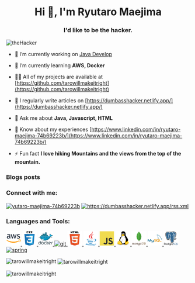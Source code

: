 <h1 align="center">Hi 👋, I'm Ryutaro Maejima</h1>
<h3 align="center">I'd like to be the hacker.</h3>
<img src="theHacker.jpg" alt="theHacker" width="500" height="600">

- 🔭 I’m currently working on [Java Develop](#coming_soon)

- 🌱 I’m currently learning **AWS, Docker**

- 👨‍💻 All of my projects are available at [https://github.com/tarowillmakeitright](https://github.com/tarowillmakeitright)

- 📝 I regularly write articles on [https://dumbasshacker.netlify.app/](https://dumbasshacker.netlify.app/)

- 💬 Ask me about **Java, Javascript, HTML**

- 📄 Know about my experiences [https://www.linkedin.com/in/ryutaro-maejima-74b69223b/](https://www.linkedin.com/in/ryutaro-maejima-74b69223b/)

- ⚡ Fun fact **I love hiking Mountains and the views from the top of the mountain.**

### Blogs posts
<!-- BLOG-POST-LIST:START -->
<!-- BLOG-POST-LIST:END -->

<h3 align="left">Connect with me:</h3>
<p align="left">
<a href="https://linkedin.com/in/yutaro-maejima-74b69223b" target="blank"><img align="center" src="https://raw.githubusercontent.com/rahuldkjain/github-profile-readme-generator/master/src/images/icons/Social/linked-in-alt.svg" alt="yutaro-maejima-74b69223b" height="30" width="40" /></a>
<a href="/https://dumbasshacker.netlify.app/rss.xml" target="blank"><img align="center" src="https://raw.githubusercontent.com/rahuldkjain/github-profile-readme-generator/master/src/images/icons/Social/rss.svg" alt="https://dumbasshacker.netlify.app/rss.xml" height="30" width="40" /></a>
</p>

<h3 align="left">Languages and Tools:</h3>
<p align="left"> <a href="https://aws.amazon.com" target="_blank" rel="noreferrer"> <img src="https://raw.githubusercontent.com/devicons/devicon/master/icons/amazonwebservices/amazonwebservices-original-wordmark.svg" alt="aws" width="40" height="40"/> </a> <a href="https://www.w3schools.com/css/" target="_blank" rel="noreferrer"> <img src="https://raw.githubusercontent.com/devicons/devicon/master/icons/css3/css3-original-wordmark.svg" alt="css3" width="40" height="40"/> </a> <a href="https://www.docker.com/" target="_blank" rel="noreferrer"> <img src="https://raw.githubusercontent.com/devicons/devicon/master/icons/docker/docker-original-wordmark.svg" alt="docker" width="40" height="40"/> </a> <a href="https://git-scm.com/" target="_blank" rel="noreferrer"> <img src="https://www.vectorlogo.zone/logos/git-scm/git-scm-icon.svg" alt="git" width="40" height="40"/> </a> <a href="https://www.w3.org/html/" target="_blank" rel="noreferrer"> <img src="https://raw.githubusercontent.com/devicons/devicon/master/icons/html5/html5-original-wordmark.svg" alt="html5" width="40" height="40"/> </a> <a href="https://www.java.com" target="_blank" rel="noreferrer"> <img src="https://raw.githubusercontent.com/devicons/devicon/master/icons/java/java-original.svg" alt="java" width="40" height="40"/> </a> <a href="https://developer.mozilla.org/en-US/docs/Web/JavaScript" target="_blank" rel="noreferrer"> <img src="https://raw.githubusercontent.com/devicons/devicon/master/icons/javascript/javascript-original.svg" alt="javascript" width="40" height="40"/> </a> <a href="https://www.linux.org/" target="_blank" rel="noreferrer"> <img src="https://raw.githubusercontent.com/devicons/devicon/master/icons/linux/linux-original.svg" alt="linux" width="40" height="40"/> </a> <a href="https://www.mongodb.com/" target="_blank" rel="noreferrer"> <img src="https://raw.githubusercontent.com/devicons/devicon/master/icons/mongodb/mongodb-original-wordmark.svg" alt="mongodb" width="40" height="40"/> </a> <a href="https://www.mysql.com/" target="_blank" rel="noreferrer"> <img src="https://raw.githubusercontent.com/devicons/devicon/master/icons/mysql/mysql-original-wordmark.svg" alt="mysql" width="40" height="40"/> </a> <a href="https://www.postgresql.org" target="_blank" rel="noreferrer"> <img src="https://raw.githubusercontent.com/devicons/devicon/master/icons/postgresql/postgresql-original-wordmark.svg" alt="postgresql" width="40" height="40"/> </a> <a href="https://spring.io/" target="_blank" rel="noreferrer"> <img src="https://www.vectorlogo.zone/logos/springio/springio-icon.svg" alt="spring" width="40" height="40"/> </a> </p>

<p><img align="left" src="https://github-readme-stats.vercel.app/api/top-langs?username=tarowillmakeitright&show_icons=true&locale=en&layout=compact" alt="tarowillmakeitright" /></p>

<p>&nbsp;<img align="center" src="https://github-readme-stats.vercel.app/api?username=tarowillmakeitright&show_icons=true&locale=en" alt="tarowillmakeitright" /></p>

<p><img align="center" src="https://github-readme-streak-stats.herokuapp.com/?user=tarowillmakeitright&" alt="tarowillmakeitright" /></p>

